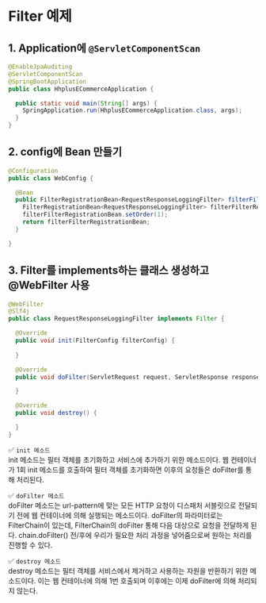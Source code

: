 # Filter 예제
## 1. Application에 `@ServletComponentScan` 
```java
@EnableJpaAuditing
@ServletComponentScan
@SpringBootApplication
public class HhplusECommerceApplication {

  public static void main(String[] args) {
    SpringApplication.run(HhplusECommerceApplication.class, args);
  }
}

```

## 2. config에 Bean 만들기

```java
@Configuration
public class WebConfig {

  @Bean
  public FilterRegistrationBean<RequestResponseLoggingFilter> filterFilterRegistrationBean() {
    FilterRegistrationBean<RequestResponseLoggingFilter> filterFilterRegistrationBean = new FilterRegistrationBean<>(new RequestResponseLoggingFilter());
    filterFilterRegistrationBean.setOrder(1);
    return filterFilterRegistrationBean;
  }

}
```

## 3. Filter를 implements하는 클래스 생성하고  @WebFilter 사용

```java
@WebFilter
@Slf4j
public class RequestResponseLoggingFilter implements Filter {

  @Override
  public void init(FilterConfig filterConfig) {
  
  }

  @Override
  public void doFilter(ServletRequest request, ServletResponse response, FilterChain filterChain) {

  }

  @Override
  public void destroy() {

  }
}

```

✅ `init 메소드`  
init 메소드는 필터 객체를 초기화하고 서비스에 추가하기 위한 메소드이다. 웹 컨테이너가 1회 init 메소드를 호출하여 필터 객체를 초기화하면 이후의 요청들은 doFilter를 통해 처리된다.  


✅ `doFilter 메소드`  
doFilter 메소드는 url-pattern에 맞는 모든 HTTP 요청이 디스패처 서블릿으로 전달되기 전에 웹 컨테이너에 의해 실행되는 메소드이다. doFilter의 파라미터로는 FilterChain이 있는데, FilterChain의 doFilter 통해 다음 대상으로 요청을 전달하게 된다. chain.doFilter() 전/후에 우리가 필요한 처리 과정을 넣어줌으로써 원하는 처리를 진행할 수 있다.    


✅ `destroy 메소드`  
destroy 메소드는 필터 객체를 서비스에서 제거하고 사용하는 자원을 반환하기 위한 메소드이다. 이는 웹 컨테이너에 의해 1번 호출되며 이후에는 이제 doFilter에 의해 처리되지 않는다.  


